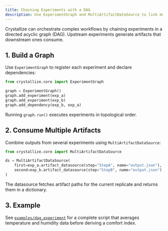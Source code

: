 ```yaml
---
title: Chaining Experiments with a DAG
description: Use ExperimentGraph and MultiArtifactDataSource to link multiple experiments together.
---
```


Crystallize can orchestrate complex workflows by chaining experiments in a directed acyclic graph (DAG). Upstream experiments generate artifacts that downstream ones consume.

## 1. Build a Graph

Use `ExperimentGraph` to register each experiment and declare dependencies:

```python
from crystallize.core import ExperimentGraph

graph = ExperimentGraph()
graph.add_experiment(exp_a)
graph.add_experiment(exp_b)
graph.add_dependency(exp_b, exp_a)
```

Running `graph.run()` executes experiments in topological order.

## 2. Consume Multiple Artifacts

Combine outputs from several experiments using `MultiArtifactDataSource`:

```python
from crystallize.core import MultiArtifactDataSource

ds = MultiArtifactDataSource(
    first=exp_a.artifact_datasource(step="StepA", name="output.json"),
    second=exp_b.artifact_datasource(step="StepB", name="output.json"),
)
```

The datasource fetches artifact paths for the current replicate and returns them in a dictionary.

## 3. Example

See [`examples/dag_experiment`](../../../../examples/dag_experiment) for a complete script that averages temperature and humidity data before deriving a comfort index.
